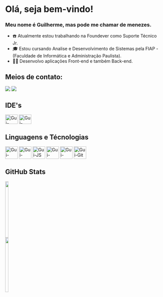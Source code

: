 # Olá, seja bem-vindo!

### Meu nome é Guilherme, mas pode me chamar de menezes.

- :telephone: Atualmente estou trabalhando na Foundever como Suporte Técnico Jr.
- :mortar_board: Estou cursando Analise e Desenvolvimento de Sistemas pela FIAP - (Faculdade de Informática e Administração Paulista).
- :man_technologist: Desenvolvo aplicações Front-end e também Back-end.

## Meios de contato:
<div>
  <a href = "mailto:guissilvamenezes@gmail.com"><img src="https://img.shields.io/badge/Gmail-D14836?style=for-the-badge&logo=gmail&logoColor=white" target="_blank"></a>
  <a href="https://www.linkedin.com/in/guilherme-menezes-0b186b232" target="_blank"><img src="https://img.shields.io/badge/-LinkedIn-%230077B5?style=for-the-badge&logo=linkedin&logoColor=white" target="_blank"></a> 
</div>

## IDE's 
<div style="display: inline_block">
  <img align="center" alt="Gui-VsCode" height="30" width="40" src="https://cdn.jsdelivr.net/gh/devicons/devicon/icons/vscode/vscode-original.svg"/>
  <img align="center" alt="Gui-Intellij" height="30" width="40" src="https://cdn.jsdelivr.net/gh/devicons/devicon/icons/intellij/intellij-original.svg" />
</div>

## Linguagens e Técnologias
<div style="display: inline_block">
  <img align="center" alt="Gui-HTMl" height="40" width="40" src="https://cdn.jsdelivr.net/gh/devicons/devicon/icons/html5/html5-plain-wordmark.svg" />
  <img align="center" alt="Gui-CSS" height="40" width="40" src="https://cdn.jsdelivr.net/gh/devicons/devicon/icons/css3/css3-plain-wordmark.svg"/>
  <img align="center" alt="Gui-JS" height="40" width="40" src="https://cdn.jsdelivr.net/gh/devicons/devicon/icons/javascript/javascript-original.svg"/>
  <img align="center" alt="Gui-React" height="40" width="40" src="https://cdn.jsdelivr.net/gh/devicons/devicon/icons/react/react-original.svg"/>  
  <img align="center" alt="Gui-Java" height="40" width="40" src="https://cdn.jsdelivr.net/gh/devicons/devicon/icons/java/java-original.svg"/>
  <img align="center" alt="Gui-Git" height="40" width="40" src="https://cdn.jsdelivr.net/gh/devicons/devicon/icons/git/git-original.svg" />
</div>  

## GitHub Stats
<div style="display: inline-block">
  <a href="https://github.com/GuilhermeMenezesSilva">
    <img height="180em" width="48%" src="https://github-readme-stats-sigma-five.vercel.app/api?username=GuilhermeMenezesSilva&show_icons=true&theme=cobalt&include_all_commits=true&count_private=true">
    <img height="175em" width="48%" src="https://github-readme-stats.vercel.app/api/top-langs/?username=guilhermemenezessilva&layout=compact&langs_count=16&theme=cobalt"/>
  </a>
</div>

